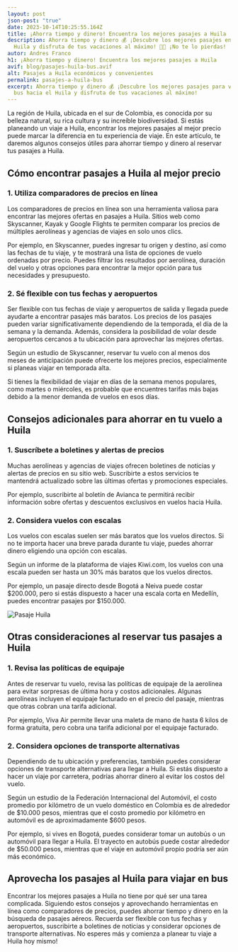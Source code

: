 ```yaml
---
layout: post
json-post: "true"
date: 2023-10-14T10:25:55.164Z
title: ¡Ahorra tiempo y dinero! Encuentra los mejores pasajes a Huila
description: Ahorra tiempo y dinero 💰 ¡Descubre los mejores pasajes en bus al
  Huila y disfruta de tus vacaciones al máximo! 🌴🌞 ¡No te lo pierdas!
autor: Andres Franco
h1: ¡Ahorra tiempo y dinero! Encuentra los mejores pasajes a Huila
avif: blog/pasajes-huila-bus.avif
alt: Pasajes a Huila económicos y convenientes
permalink: pasajes-a-huila-bus
excerpt: Ahorra tiempo y dinero 💰 ¡Descubre los mejores pasajes para viajar en
  bus hacia el Huila y disfruta de tus vacaciones al máximo!
---
```

La región de Huila, ubicada en el sur de Colombia, es conocida por su belleza natural, su rica cultura y su increíble biodiversidad. Si estás planeando un viaje a Huila, encontrar los mejores pasajes al mejor precio puede marcar la diferencia en tu experiencia de viaje. En este artículo, te daremos algunos consejos útiles para ahorrar tiempo y dinero al reservar tus pasajes a Huila.

## Cómo encontrar pasajes a Huila al mejor precio

### 1. Utiliza comparadores de precios en línea

Los comparadores de precios en línea son una herramienta valiosa para encontrar las mejores ofertas en pasajes a Huila. Sitios web como Skyscanner, Kayak y Google Flights te permiten comparar los precios de múltiples aerolíneas y agencias de viajes en solo unos clics.

Por ejemplo, en Skyscanner, puedes ingresar tu origen y destino, así como las fechas de tu viaje, y te mostrará una lista de opciones de vuelo ordenadas por precio. Puedes filtrar los resultados por aerolínea, duración del vuelo y otras opciones para encontrar la mejor opción para tus necesidades y presupuesto.

### 2. Sé flexible con tus fechas y aeropuertos

Ser flexible con tus fechas de viaje y aeropuertos de salida y llegada puede ayudarte a encontrar pasajes más baratos. Los precios de los pasajes pueden variar significativamente dependiendo de la temporada, el día de la semana y la demanda. Además, considera la posibilidad de volar desde aeropuertos cercanos a tu ubicación para aprovechar las mejores ofertas.

Según un estudio de Skyscanner, reservar tu vuelo con al menos dos meses de anticipación puede ofrecerte los mejores precios, especialmente si planeas viajar en temporada alta.

Si tienes la flexibilidad de viajar en días de la semana menos populares, como martes o miércoles, es probable que encuentres tarifas más bajas debido a la menor demanda de vuelos en esos días.

## Consejos adicionales para ahorrar en tu vuelo a Huila

### 1. Suscríbete a boletines y alertas de precios

Muchas aerolíneas y agencias de viajes ofrecen boletines de noticias y alertas de precios en su sitio web. Suscribirte a estos servicios te mantendrá actualizado sobre las últimas ofertas y promociones especiales.

Por ejemplo, suscribirte al boletín de Avianca te permitirá recibir información sobre ofertas y descuentos exclusivos en vuelos hacia Huila.

### 2. Considera vuelos con escalas

Los vuelos con escalas suelen ser más baratos que los vuelos directos. Si no te importa hacer una breve parada durante tu viaje, puedes ahorrar dinero eligiendo una opción con escalas.

Según un informe de la plataforma de viajes Kiwi.com, los vuelos con una escala pueden ser hasta un 30% más baratos que los vuelos directos.

Por ejemplo, un pasaje directo desde Bogotá a Neiva puede costar $200.000, pero si estás dispuesto a hacer una escala corta en Medellín, puedes encontrar pasajes por $150.000.

![Pasaje Huila ](blog/pasajes-al-huila-bus.avif "Paisaje Huila")

## Otras consideraciones al reservar tus pasajes a Huila

### 1. Revisa las políticas de equipaje

Antes de reservar tu vuelo, revisa las políticas de equipaje de la aerolínea para evitar sorpresas de última hora y costos adicionales. Algunas aerolíneas incluyen el equipaje facturado en el precio del pasaje, mientras que otras cobran una tarifa adicional.

Por ejemplo, Viva Air permite llevar una maleta de mano de hasta 6 kilos de forma gratuita, pero cobra una tarifa adicional por el equipaje facturado.

### 2. Considera opciones de transporte alternativas

Dependiendo de tu ubicación y preferencias, también puedes considerar opciones de transporte alternativas para llegar a Huila. Si estás dispuesto a hacer un viaje por carretera, podrías ahorrar dinero al evitar los costos del vuelo.

Según un estudio de la Federación Internacional del Automóvil, el costo promedio por kilómetro de un vuelo doméstico en Colombia es de alrededor de $10.000 pesos, mientras que el costo promedio por kilómetro en automóvil es de aproximadamente $600 pesos.

Por ejemplo, si vives en Bogotá, puedes considerar tomar un autobús o un automóvil para llegar a Huila. El trayecto en autobús puede costar alrededor de $50.000 pesos, mientras que el viaje en automóvil propio podría ser aún más económico.

## A﻿provecha los pasajes al Huila para viajar en bus

Encontrar los mejores pasajes a Huila no tiene por qué ser una tarea complicada. Siguiendo estos consejos y aprovechando herramientas en línea como comparadores de precios, puedes ahorrar tiempo y dinero en la búsqueda de pasajes aéreos. Recuerda ser flexible con tus fechas y aeropuertos, suscribirte a boletines de noticias y considerar opciones de transporte alternativas. No esperes más y comienza a planear tu viaje a Huila hoy mismo!